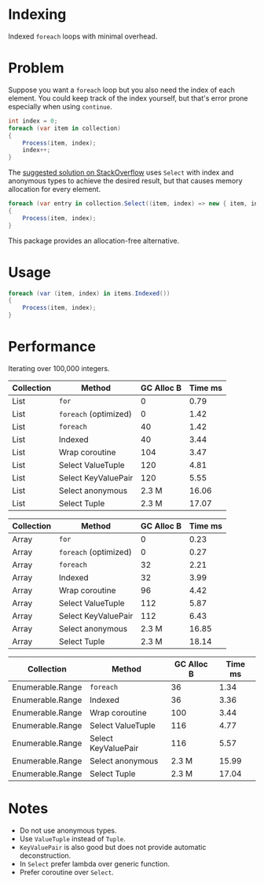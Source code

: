 # Indexing
Indexed `foreach` loops with minimal overhead.

# Problem

Suppose you want a `foreach` loop but you also need the index of each element. You could keep track of the index yourself, but that's error prone especially when using `continue`.

```csharp
int index = 0;
foreach (var item in collection)
{
    Process(item, index);
    index++;
}
```

The [suggested solution on StackOverflow](https://stackoverflow.com/questions/43021/how-do-you-get-the-index-of-the-current-iteration-of-a-foreach-loop) uses `Select` with index and anonymous types to achieve the desired result, but that causes memory allocation for every element.

```csharp
foreach (var entry in collection.Select((item, index) => new { item, index }))
{
    Process(item, index);
}
```

This package provides an allocation-free alternative.

# Usage

```csharp
foreach (var (item, index) in items.Indexed())
{
    Process(item, index);
}
```

# Performance
Iterating over 100,000 integers.

| Collection | Method | GC Alloc B | Time ms |
|------------|--------|----------|---------|
| List | `for` | 0 | 0.79 |
| List | `foreach` (optimized) | 0 | 1.42 |
| List | `foreach` | 40 | 1.42 |
| List | Indexed | 40 | 3.44 |
| List | Wrap coroutine | 104 | 3.47 |
| List | Select ValueTuple | 120 | 4.81 |
| List | Select KeyValuePair | 120 | 5.55 |
| List | Select anonymous | 2.3 M | 16.06 |
| List | Select Tuple | 2.3 M | 17.07 |

| Collection | Method | GC Alloc B | Time ms |
|------------|--------|----------|---------|
| Array | `for` | 0 | 0.23 |
| Array | `foreach` (optimized) | 0 | 0.27 |
| Array | `foreach` | 32 | 2.21 |
| Array | Indexed | 32 | 3.99 |
| Array | Wrap coroutine | 96 | 4.42 |
| Array | Select ValueTuple | 112 | 5.87 |
| Array | Select KeyValuePair | 112 | 6.43 |
| Array | Select anonymous | 2.3 M | 16.85 |
| Array | Select Tuple | 2.3 M | 18.14 |

| Collection | Method | GC Alloc B | Time ms |
|------------|--------|----------|---------|
| Enumerable.Range | `foreach` | 36 | 1.34 |
| Enumerable.Range | Indexed | 36 | 3.36 |
| Enumerable.Range | Wrap coroutine | 100 | 3.44 |
| Enumerable.Range | Select ValueTuple | 116 | 4.77 |
| Enumerable.Range | Select KeyValuePair | 116 | 5.57 |
| Enumerable.Range | Select anonymous | 2.3 M | 15.99 |
| Enumerable.Range | Select Tuple | 2.3 M | 17.04 |

# Notes

- Do not use anonymous types.
- Use `ValueTuple` instead of `Tuple`.
- `KeyValuePair` is also good but does not provide automatic deconstruction.
- In `Select` prefer lambda over generic function.
- Prefer coroutine over `Select`.

